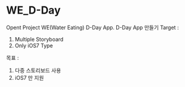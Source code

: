 WE_D-Day
========

 Opent Project WE(Water Eating) D-Day App.
 D-Day App 만들기
 Target : 
 1. Multiple Storyboard
 2. Only iOS7 Type
 
 목표 :
 1. 다중 스토리보드 사용
 2. iOS7 만 지원
